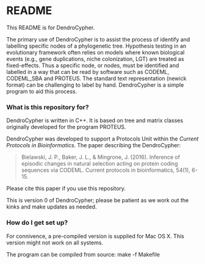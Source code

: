 # README #

This README is for DendroCypher.  

The primary use of DendroCypher is to assist the process of identify and labelling specific nodes of a phylogenetic tree.  Hypothesis testing in an evolutionary framework often relies on models where known biological events (e.g., gene duplications, niche colonization, LGT) are treated as fixed-effects.  Thus a specific node, or nodes, must be identified and labelled in a way that can be read by software such as CODEML, CODEML_SBA and PROTEUS. The standard text representation (newick format) can be challenging to label by hand. DendroCypher is a simple program to aid this process.

### What is this repository for? ###

DendroCypher is written in C++.  It is based on tree and matrix classes originally developed for the program PROTEUS.

DendroCypher was developed to support a Protocols Unit within the *Current Protocols in Bioinformatics*. The paper describing the DendroCypher:

>Bielawski, J. P., Baker, J. L., & Mingrone, J. (2016). Inference of episodic changes in natural selection acting on protein coding sequences via CODEML. Current protocols in bioinformatics, 54(1), 6-15.

Please cite this paper if you use this repository.

This is version 0 of DendroCypher; please be patient as we work out the kinks and make updates as needed.

### How do I get set up? ###

For connivence, a pre-compiled version is supplied for Mac OS X.  This version might not work on all systems.

The program can be compiled from source:  make -f Makefile
